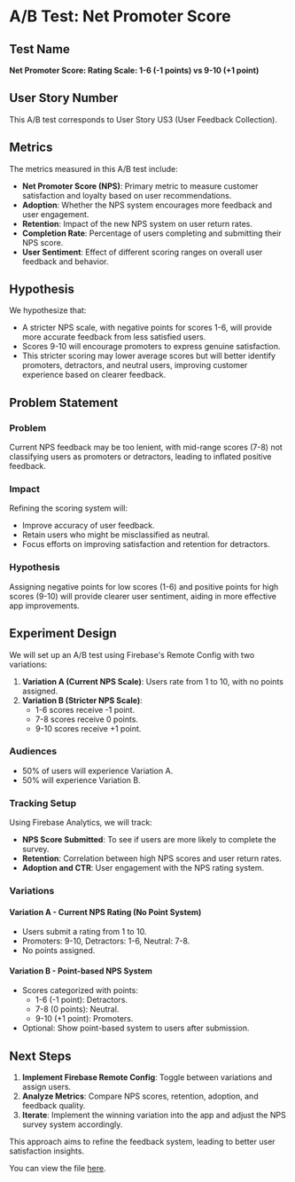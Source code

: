 # A/B Test: Net Promoter Score

## Test Name
**Net Promoter Score: Rating Scale: 1-6 (-1 points) vs 9-10 (+1 point)**

## User Story Number
This A/B test corresponds to User Story US3 (User Feedback Collection).

## Metrics
The metrics measured in this A/B test include:
- **Net Promoter Score (NPS)**: Primary metric to measure customer satisfaction and loyalty based on user recommendations.
- **Adoption**: Whether the NPS system encourages more feedback and user engagement.
- **Retention**: Impact of the new NPS system on user return rates.
- **Completion Rate**: Percentage of users completing and submitting their NPS score.
- **User Sentiment**: Effect of different scoring ranges on overall user feedback and behavior.

## Hypothesis
We hypothesize that:
- A stricter NPS scale, with negative points for scores 1-6, will provide more accurate feedback from less satisfied users.
- Scores 9-10 will encourage promoters to express genuine satisfaction.
- This stricter scoring may lower average scores but will better identify promoters, detractors, and neutral users, improving customer experience based on clearer feedback.

## Problem Statement
### Problem
Current NPS feedback may be too lenient, with mid-range scores (7-8) not classifying users as promoters or detractors, leading to inflated positive feedback.

### Impact
Refining the scoring system will:
- Improve accuracy of user feedback.
- Retain users who might be misclassified as neutral.
- Focus efforts on improving satisfaction and retention for detractors.

### Hypothesis
Assigning negative points for low scores (1-6) and positive points for high scores (9-10) will provide clearer user sentiment, aiding in more effective app improvements.

## Experiment Design
We will set up an A/B test using Firebase's Remote Config with two variations:
1. **Variation A (Current NPS Scale)**: Users rate from 1 to 10, with no points assigned.
2. **Variation B (Stricter NPS Scale)**: 
   - 1-6 scores receive -1 point.
   - 7-8 scores receive 0 points.
   - 9-10 scores receive +1 point.

### Audiences
- 50% of users will experience Variation A.
- 50% will experience Variation B.

### Tracking Setup
Using Firebase Analytics, we will track:
- **NPS Score Submitted**: To see if users are more likely to complete the survey.
- **Retention**: Correlation between high NPS scores and user return rates.
- **Adoption and CTR**: User engagement with the NPS rating system.

### Variations
#### Variation A - Current NPS Rating (No Point System)
- Users submit a rating from 1 to 10.
- Promoters: 9-10, Detractors: 1-6, Neutral: 7-8.
- No points assigned.

#### Variation B - Point-based NPS System
- Scores categorized with points:
  - 1-6 (-1 point): Detractors.
  - 7-8 (0 points): Neutral.
  - 9-10 (+1 point): Promoters.
- Optional: Show point-based system to users after submission.

## Next Steps
1. **Implement Firebase Remote Config**: Toggle between variations and assign users.
2. **Analyze Metrics**: Compare NPS scores, retention, adoption, and feedback quality.
3. **Iterate**: Implement the winning variation into the app and adjust the NPS survey system accordingly.

This approach aims to refine the feedback system, leading to better user satisfaction insights.

You can view the file [here](https://github.com/CSC-305-app/TuneTailor/blob/wtsafack-patch-3/ABTEST.md).
